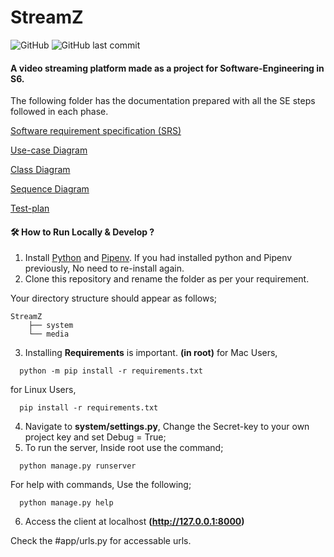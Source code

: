 # StreamZ
![GitHub](https://img.shields.io/github/license/vijay9908/StreamZ)
![GitHub last commit](https://img.shields.io/github/last-commit/vijay9908/StreamZ)

#### A video streaming platform made as a project for Software-Engineering in S6.

The following folder has the documentation prepared with all the SE steps followed in each phase. 

[Software requirement specification (SRS)](https://drive.google.com/file/d/1YKYFkZbOwhASNs7PFR4IRXAi8jgB87Ek/view?usp=sharing)

[Use-case Diagram](https://drive.google.com/file/d/1tpGZEsGRce3TN7tJUsVfEJeMENQk-DuY/view?usp=sharing)

[Class Diagram](https://drive.google.com/file/d/1Pl3BqF4xQJWwuWiEz-MMWPo4ORoD41AH/view?usp=sharing)

[Sequence Diagram](https://drive.google.com/file/d/1GfxSpwEDYJoEGMFc8veUghkbsj56okXT/view?usp=sharing)

[Test-plan](https://drive.google.com/file/d/16fObVgrN33gBmgHAgOcLI7g2kSDt6mpg/view?usp=sharing)


#### 🛠 How to Run Locally & Develop ?
1. Install [Python](https://www.python.org/downloads/) and [Pipenv](https://pypi.org/project/pipenv/).
   If you had installed python and Pipenv previously, No need to re-install again.
2. Clone this repository and rename the folder as per your requirement.

  Your directory structure should appear as follows;
  ```structure
  StreamZ
      ├── system
      └── media
  ```
3. Installing **Requirements** is important. **(in root)**
   for Mac Users,
  ```requirements1
    python -m pip install -r requirements.txt 
  ```
  for Linux Users,
  ```requirements1
    pip install -r requirements.txt 
  ```
4. Navigate to **system/settings.py**, Change the Secret-key to your own project key and set Debug = True;
5. To run the server, Inside root use the command;
  ```
    python manage.py runserver
  ```
  For help with commands, Use the following;
  ```
    python manage.py help
  ```
6. Access the client at localhost **(http://127.0.0.1:8000)**

Check the #app/urls.py for accessable urls.
